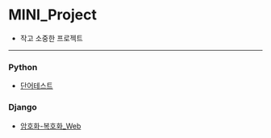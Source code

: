 # MINI_Project

- 작고 소중한 프로젝트
---
### Python
- [단어테스트 ](https://github.com/notrealsilk/MINI_Project/tree/master/%EB%8B%A8%EC%96%B4%ED%85%8C%EC%8A%A4%ED%8A%B8)

### Django
- [암호화-복호화_Web](https://github.com/notrealsilk/MINI_Project/tree/master/%EC%95%94%ED%98%B8%ED%99%94-%EB%B3%B5%ED%98%B8%ED%99%94_web)

